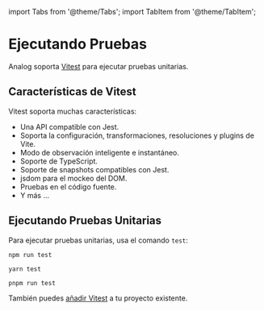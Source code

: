 import Tabs from '@theme/Tabs';
import TabItem from '@theme/TabItem';

# Ejecutando Pruebas

Analog soporta [Vitest](https://vitest.dev) para ejecutar pruebas unitarias.

## Características de Vitest

Vitest soporta muchas características:

- Una API compatible con Jest.
- Soporta la configuración, transformaciones, resoluciones y plugins de Vite.
- Modo de observación inteligente e instantáneo.
- Soporte de TypeScript.
- Soporte de snapshots compatibles con Jest.
- jsdom para el mockeo del DOM.
- Pruebas en el código fuente.
- Y más ...

## Ejecutando Pruebas Unitarias

Para ejecutar pruebas unitarias, usa el comando `test`:

<Tabs groupId="package-manager">
  <TabItem value="npm">

```shell
npm run test
```

  </TabItem>

  <TabItem label="Yarn" value="yarn">

```shell
yarn test
```

  </TabItem>

  <TabItem value="pnpm">

```shell
pnpm run test
```

  </TabItem>
</Tabs>

También puedes [añadir Vitest](/docs/features/testing/vitest) a tu proyecto existente.
